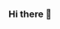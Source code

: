 ### Hi there 👋

<!--
**grumo35/grumo35** is a ✨ _special_ ✨ repository because its `README.md` (this file) appears on your GitHub profile.

twitter.com/grumo1337

Infosec lover & Open Source enthusiast 

Here are some ideas to get you started:

- 🔭 I’m currently working on ...
- 🌱 I’m currently learning ...
- 👯 I’m looking to collaborate on ...
- 🤔 I’m looking for help with ...
- 💬 Ask me about ...
- 📫 How to reach me: ...
- 😄 Pronouns: ...
- ⚡ Fun fact: ...
-->
